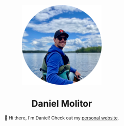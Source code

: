<p align="center" style="text-align:center;font-size=10px;">
<img src="media/_profile.png" alt="Profile Pic" style="min-width:250px;width:30%;height:auto;">
<h1 align="center">Daniel Molitor</h1>
</p>
<p align="center">
👋 Hi there, I'm Daniel! Check out my <a href="https://dmolitor.com">personal website</a>.
</p>
